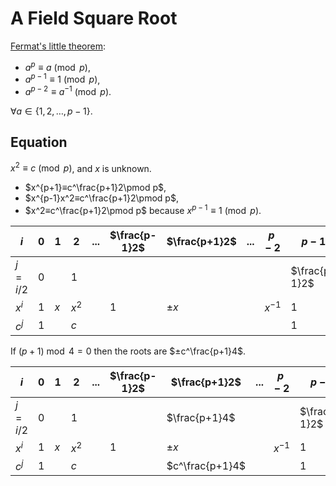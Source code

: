 # A Field Square Root

[Fermat's little theorem](https://en.wikipedia.org/wiki/Fermat%27s_little_theorem):

- $a^p ≡ a \pmod p$,
- $a^{p-1} ≡ 1 \pmod p$,
- $a^{p-2} ≡ a^{-1} \pmod p$.

$∀ a ∈ \{1, 2, …, p-1\}$.

## Equation

$x^2 ≡ c \pmod p$, and $x$ is unknown.

- $x^{p+1}≡c^\frac{p+1}2\pmod p$,
- $x^{p-1}x^2≡c^\frac{p+1}2\pmod p$,
- $x^2≡c^\frac{p+1}2\pmod p$ because $x^{p-1} ≡ 1 \pmod p$.

|$i$    |0|1  |    2|...|$\frac{p-1}2$|$\frac{p+1}2$|...|$p-2$   |$p-1$        |$p$|$p+1$        |
|-------|-|---|-----|---|-------------|-------------|---|--------|-------------|---|-------------|
|$j=i/2$|0|   |    1|   |             |             |   |        |$\frac{p-1}2$|   |$\frac{p+1}2$|
|$x^i$  |1|$x$|$x^2$|   |1            |$±x$         |   |$x^{-1}$|1            |$x$|$x^2$        |
|$c^j$  |1|   |$c$  |   |             |             |   |        |1            |   |$c$          |

If $(p+1) \bmod 4 = 0$ then the roots are $±c^\frac{p+1}4$.

|$i$    |0|1  |    2|...|$\frac{p-1}2$|$\frac{p+1}2$  |...|$p-2$   |$p-1$        |$p$|$p+1$        |
|-------|-|---|-----|---|-------------|---------------|---|--------|-------------|---|-------------|
|$j=i/2$|0|   |    1|   |             |$\frac{p+1}4$  |   |        |$\frac{p-1}2$|   |$\frac{p+1}2$|
|$x^i$  |1|$x$|$x^2$|   |1            |$±x$           |   |$x^{-1}$|1            |$x$|$x^2$        |
|$c^j$  |1|   |$c$  |   |             |$c^\frac{p+1}4$|   |        |1            |   |$c$          |
